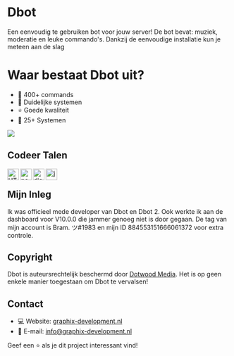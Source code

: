 # Dbot

Een eenvoudig te gebruiken bot voor jouw server! De bot bevat: muziek, moderatie en leuke commando's. Dankzij de eenvoudige installatie kun je meteen aan de slag

# Waar bestaat Dbot uit?

- 🔧 400+ commands
- 🧹 Duidelijke systemen
- ⭐ Goede kwaliteit
- 👑 25+ Systemen

<img src="https://github-readme-stats.vercel.app/api?username=GraphixDevelopment&show_icons=true" />

## Codeer Talen

<img align="left" alt="HTML" width="26px" src="https://upload.wikimedia.org/wikipedia/commons/thumb/3/38/HTML5_Badge.svg/600px-HTML5_Badge.svg.png" />
<img align="left" alt="node.js" width="26px" src="https://i.imgur.com/tYLFZBh.png" /> 
<img align="left" alt="discord.js" width="26px" src="https://i.imgur.com/SI1DZf3.png" />
<img align="left" alt="js" width="26px" src="https://i.imgur.com/3u1wzwE.png" />
<p>&nbsp;</p> 

## Mijn Inleg

Ik was officieel mede developer van Dbot en Dbot 2. Ook werkte ik aan de dashboard voor V10.0.0 die jammer genoeg niet is door gegaan. De tag van mijn account is Bram. ツ#1983 en mijn ID 884553151666061372 voor extra controle.

## Copyright

Dbot is auteursrechtelijk beschermd door [Dotwood Media](https://dotwood.media/dbot). Het is op geen enkele manier toegestaan ​​om Dbot te vervalsen!

## Contact

* 💻 Website: [graphix-development.nl](https://graphix-development.nl/contact)
* 📨 E-mail: info@graphix-development.nl

Geef een ⭐️ als je dit project interessant vind!